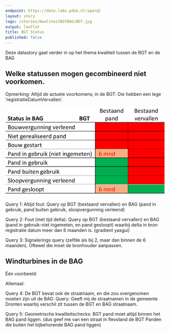 ```yaml
---
endpoint: https://data.labs.pdok.nl/sparql
layout: story
logo: /stories/KwaliteitBGTBAG/BGT.jpg
output: leaflet
title: BGT Status
published: false
---
```


Deze datastory gaat verder in op het thema kwaliteit tussen de BGT en
de BAG

## Welke statussen mogen gecombineerd niet voorkomen.

Opmerking: Altijd de actuele voorkomens; in de BGT: Die hebben een
lege ‘registratieDatumVervallen’.

![Mogelijke en onmogelijke statuscodes](statustabel3.png)

Query 1: Altijd fout: Query op BGT (bestaand vervallen) en BAG (pand
in gebruik, pand buiten gebruik, sloopvergunning verleend)


<query data-endpoint="https://data.labs.pdok.nl/sparql" data-query-ref="q1.rq" data-output="geo"></query>

Query 2: Fout (met tijd delta): Query op BGT (bestaand vervallen) en
BAG (pand in gebruik-niet ingemeten, en pand gesloopt) waarbij delta
in bron registratie datum meer dan 6 maanden is. (gradient yasgui)

Query 3: Signalerings query (zelfde als bij 2, maar dan binnen de 6
maanden). Oftewel die moet de bronhouder aanpassen.


<query data-endpoint="https://data.labs.pdok.nl/sparql" data-query-ref="q2.rq" data-output="geo"></query>

## Windturbines in de BAG

Één voorbeeld:


<query data-endpoint="https://data.labs.pdok.nl/sparql" data-query-ref="windturbine-bag1.rq" data-output="geo"></query>

Allemaal:

<query data-endpoint="https://data.labs.pdok.nl/sparql" data-query-ref="windturbine-bag2.rq" data-output="geo"></query>

Query 4: De BGT bevat ook de straatnaam, en die zou overgenomen moeten
zijn uit de BAG: Query: Geeft mij de straatnamen in de gemeente
Dronten waarbij verschil zit tussen de BGT en BAG straatnaam.

Query 5: Geometrische kwaliteitschecks: BGT pand moet altijd binnen
het BAG pand liggen. (dus geef me van een straat in flevoland de BGT
Panden die buiten het bijbehorende BAG pand liggen)

